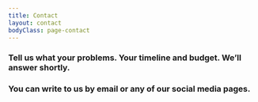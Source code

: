 ```yaml
---
title: Contact
layout: contact
bodyClass: page-contact
---
```


### Tell us what your problems. Your timeline and budget. We’ll answer shortly.
### You can write to us by email or any of our social media pages. 
